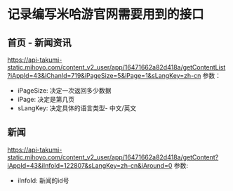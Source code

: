 # 记录编写米哈游官网需要用到的接口
## 首页 - 新闻资讯
https://api-takumi-static.mihoyo.com/content_v2_user/app/16471662a82d418a/getContentList?iAppId=43&iChanId=719&iPageSize=5&iPage=1&sLangKey=zh-cn
参数：
- iPageSize: 决定一次返回多少数据
- iPage: 决定是第几页
- sLangKey: 决定具体的语言类型- 中文/英文

## 新闻
https://api-takumi-static.mihoyo.com/content_v2_user/app/16471662a82d418a/getContent?iAppId=43&iInfoId=122807&sLangKey=zh-cn&iAround=0
参数:
- iInfoId: 新闻的id号